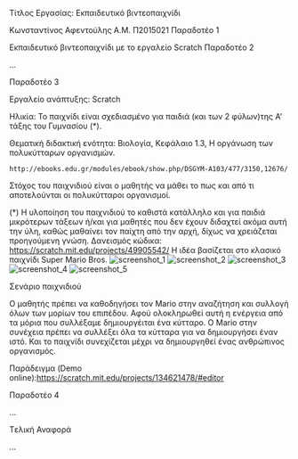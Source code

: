 Τίτλος Εργασίας: Εκπαιδευτικό βιντεοπαιχνίδι

   Κωνσταντίνος Αφεντούλης Α.Μ. Π2015021
Παραδοτέο 1

   Εκπαιδευτικό βιντεοπαιχνίδι με το εργαλείο Scratch
Παραδοτέο 2

...

Παραδοτέο 3


Εργαλείο ανάπτυξης: Scratch

Ηλικία: Το παιχνίδι είναι σχεδιασμένο για παιδιά (και των 2 φύλων)της Α' τάξης του Γυμνασίου (*).

Θεματική διδακτική ενότητα: Βιολογία, Κεφάλαιο 1.3, Η οργάνωση των πολυκύτταρων οργανισμών.

    http://ebooks.edu.gr/modules/ebook/show.php/DSGYM-A103/477/3150,12676/

Στόχος του παιχνιδιού είναι ο μαθητής να μάθει το πως και από τι αποτελούνται οι πολυκύτταροι οργανισμοί.

(*) Η υλοποίηση του παιχνιδιού το καθιστά κατάλληλο και για παιδιά μικρότερων τάξεων ή/και για μαθητές που δεν έχουν διδαχτεί ακόμα αυτή την ύλη, καθώς μαθαίνει τον παίχτη από την αρχή, δίχως να χρειάζεται προηγούμενη γνώση.
    Δανεισμός κώδικα: https://scratch.mit.edu/projects/49905542/
    Η ιδέα βασίζεται στο κλασικό παιχνίδι Super Mario Bros.
 ![screenshot_1](https://cloud.githubusercontent.com/assets/22775121/20972673/511ec9c4-bc9e-11e6-97b8-8d488a6b3d67.png)
 ![screenshot_2](https://cloud.githubusercontent.com/assets/22775121/20972671/511cc426-bc9e-11e6-90b7-60ec76945f29.png)
 ![screenshot_3](https://cloud.githubusercontent.com/assets/22775121/20972672/511dbb7e-bc9e-11e6-9e09-f8668ec92b7c.png)
 ![screenshot_4](https://cloud.githubusercontent.com/assets/22775121/20972670/511cedde-bc9e-11e6-96c7-01c1fd8fefb5.png)
 ![screenshot_5](https://cloud.githubusercontent.com/assets/22775121/20972674/51224e28-bc9e-11e6-9edb-79e74bf8ca72.png)

Σενάριο παιχνιδιού

 Ο μαθητής πρέπει να καθοδηγήσει τον Mario στην αναζήτηση και συλλογή όλων των μορίων του επιπέδου.
 Αφού ολοκληρωθεί αυτή η ενέργεια από τα μόρια που συλλέξαμε δημιουργέιται ένα κύτταρο.
 Ο Mario στην συνέχεια πρέπει να συλλέξει όλα τα κύτταρα για να δημιουργήσει έναν ιστό.
 Και το παιχνίδι συνεχίζεται μέχρι να δημιουργηθεί ένας ανθρώπινος οργανισμός.
 

  Παράδειγμα (Demo online):https://scratch.mit.edu/projects/134621478/#editor

    


Παραδοτέο 4

...

Tελική Αναφορά

...
